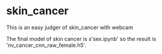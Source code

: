 # skin_cancer
This is an easy judger of skin_cancer with webcam

The final model of skin cancer is s'sex.ipynb' so the result is 'nv_cancer_cnn_raw_female.h5'.

